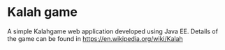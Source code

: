 # Kalah game
A simple Kalahgame web application developed using Java EE.
Details of the game can be found in https://en.wikipedia.org/wiki/Kalah
